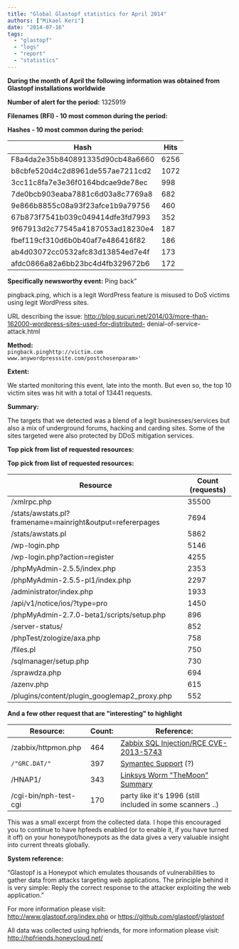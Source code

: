 ```yaml
---
title: "Global Glastopf statistics for April 2014"
authors: ["Mikael Keri"]
date: "2014-07-16"
tags: 
  - "glastopf"
  - "logs"
  - "report"
  - "statistics"
---
```


**During the month of April the following information was obtained from Glastopf installations worldwide**  

**Number of alert for the period:** 1325919  

**Filenames (RFI) - 10 most common during the period:**  

**Hashes - 10 most common during the period:**

| Hash                                | Hits |
|-------------------------------------|------|
| F8a4da2e35b840891335d90cb48a6660    | 6256 |
| b8cbfe520d4c2d8961de557ae7211cd2    | 1072 |
| 3cc11c8fa7e3e36f0164bdcae9de78ec    | 998  |
| 7de0bcb903eaba7881c6d03a8c7769a8    | 682  |
| 9e866b8855c08a93f23afce1b9a79756    | 460  |
| 67b873f7541b039c049414dfe3fd7993    | 352  |
| 9f67913d2c77545a4187053ad18230e4    | 187  |
| fbef119cf310d6b0b40af7e486416f82    | 186  |
| ab4d03072cc0532afc83d13854ed7e4f    | 173  |
| afdc0866a82a6bb23bc4d4fb329672b6    | 172  |

**Specifically newsworthy event:** Ping back”

pingback.ping, which is a legit WordPress feature is misused to DoS victims using legit WordPress sites.  

URL describing the issue: http://blog.sucuri.net/2014/03/more-than-162000-wordpress-sites-used-for-distributed- denial-of-service-attack.html  

**Method:**  
`
pingback.pinghttp://victim.com  
www.anywordpresssite.com/postchosenparam>'  
`

**Extent:**

We started monitoring this event, late into the month. But even so, the top 10 victim sites was hit with a total of 13441 requests.  

**Summary:**  

The targets that we detected was a blend of a legit businesses/services but also a mix of underground forums, hacking and carding sites. Some of the sites targeted were also protected by DDoS mitigation services.  

**Top pick from list of requested resources:**  

**Top pick from list of requested resources:**

| Resource | Count (requests) |
|----------|------------------|
| /xmlrpc.php | 35500 |
| /stats/awstats.pl?framename=mainright&output=refererpages | 7694 |
| /stats/awstats.pl | 5862 |
| /wp-login.php | 5146 |
| /wp-login.php?action=register | 4255 |
| /phpMyAdmin-2.5.5/index.php | 2353 |
| /phpMyAdmin-2.5.5-pl1/index.php | 2297 |
| /administrator/index.php | 1933 |
| /api/v1/notice/ios/?type=pro | 1450 |
| /phpMyAdmin-2.7.0-beta1/scripts/setup.php | 896 |
| /server-status/ | 852 |
| /phpTest/zologize/axa.php | 758 |
| /files.pl | 750 |
| /sqlmanager/setup.php | 730 |
| /sprawdza.php | 694 |
| /azenv.php | 615 |
| /plugins/content/plugin_googlemap2_proxy.php | 552 |

**And a few other request that are "interesting" to highlight**  

**Resource:** | **Count:** | **Reference:**
--- | --- | ---
/zabbix/httpmon.php | 464 | [Zabbix SQL Injection/RCE CVE-2013-5743](https://www.corelan.be/index.php/2013/10/04/zabbix-sql-injectionrce-cve-2013-5743/)
`/"GRC.DAT/"` | 397 | [Symantec Support](http://www.symantec.com/business/support/index?page=content&id=TECH101234) (?)
/HNAP1/ | 343 | [Linksys Worm "TheMoon" Summary](https://isc.sans.edu/diary/Linksys+Worm+%22TheMoon%22+Summary%3A+What+we+know+so+far/17633)
/cgi-bin/nph-test-cgi | 170 | party like it's 1996 (still included in some scanners ..)

This was a small excerpt from the collected data. I hope this encouraged you to continue to have hpfeeds enabled (or to enable it, if you have turned it off) on your honeypot/honeypots as the data gives a very valuable insight into current threats globally.  

**System reference:**  

“Glastopf is a Honeypot which emulates thousands of vulnerabilities to gather data from attacks targeting web applications. The principle behind it is very simple: Reply the correct response to the attacker exploiting the web application.”  

For more information please visit:  
http://www.glastopf.org/index.php or https://github.com/glastopf/glastopf  

All data was collected using hpfriends, for more information please visit: http://hpfriends.honeycloud.net/
